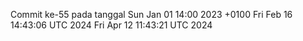Commit ke-55 pada tanggal Sun Jan 01 14:00 2023 +0100
Fri Feb 16 14:43:06 UTC 2024
Fri Apr 12 11:43:21 UTC 2024
